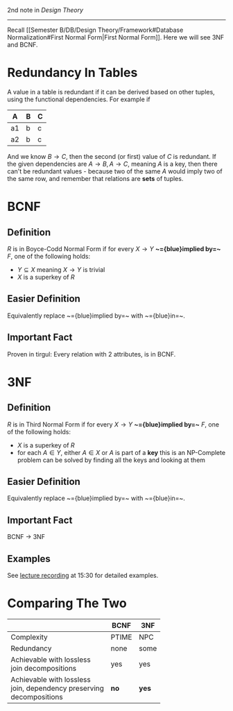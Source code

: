 2nd note in *Design Theory*

---
Recall [[Semester B/DB/Design Theory/Framework#Database Normalization#First Normal Form|First Normal Form]]. Here we will see 3NF and BCNF.
# Redundancy In Tables
A value in a table is redundant if it can be derived based on other tuples, using the functional dependencies.
For example if

| A   | B   | C   |
| --- | --- | --- |
| a1  | b   | c   |
| a2  | b   | c   |
And we know $B\to C$, then the second (or first) value of $C$ is redundant.
If the given dependencies are $A\to B,A\to C$, meaning $A$ is a key, then there can't be redundant values - because two of the same $A$ would imply two of the same row, and remember that relations are **sets** of tuples.
# BCNF
## Definition
$R$ is in Boyce-Codd Normal Form if
for every $X\to Y$ **~={blue}implied by=~** $F$, one of the following holds:
- $Y\subseteq X$ meaning $X\to Y$ is trivial
- $X$ is a superkey of $R$
## Easier Definition
Equivalently replace ~={blue}implied by=~ with ~={blue}in=~.
## Important Fact
Proven in tirgul:
Every relation with 2 attributes, is in BCNF.
# 3NF
## Definition
$R$ is in Third Normal Form if
for every $X\to Y$ **~={blue}implied by=~** $F$, one of the following holds:
- $X$ is a superkey of $R$
- for each $A\in Y$, either $A\in X$ or $A$ is part of a **key**
  this is an NP-Complete problem
  can be solved by finding all the keys and looking at them
## Easier Definition
Equivalently replace ~={blue}implied by=~ with ~={blue}in=~.
## Important Fact
BCNF $\to$ 3NF
## Examples
See [lecture recording](https://huji.cloud.panopto.eu/Panopto/Pages/Viewer.aspx?id=c9488f11-79fa-46f4-8e27-ac8500738ace) at 15:30 for detailed examples.
# Comparing The Two

|                                                                           | BCNF   | 3NF     |
| ------------------------------------------------------------------------- | ------ | ------- |
| Complexity                                                                | PTIME  | NPC     |
| Redundancy                                                                | none   | some    |
| Achievable with lossless<br>join decompositions                           | yes    | yes     |
| Achievable with lossless<br>join, dependency preserving<br>decompositions | **no** | **yes** |
